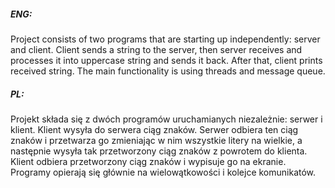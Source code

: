 ##### ENG:
Project consists of two programs that are starting up independently: server and client.
Client sends a string to the server, then server receives  and processes it into uppercase string and sends it back.
After that, client prints received string.
The main functionality is using threads and message queue.

##### PL:
Projekt składa się z dwóch programów uruchamianych niezależnie: serwer i klient.
Klient wysyła do serwera ciąg znaków. 
Serwer odbiera ten ciąg znaków i przetwarza go zmieniając w nim wszystkie litery na wielkie,
a następnie wysyła tak przetworzony ciąg znaków z powrotem do klienta.
Klient odbiera przetworzony ciąg znaków i wypisuje go na ekranie. 
Programy opierają się głównie na wielowątkowości i kolejce komunikatów.

